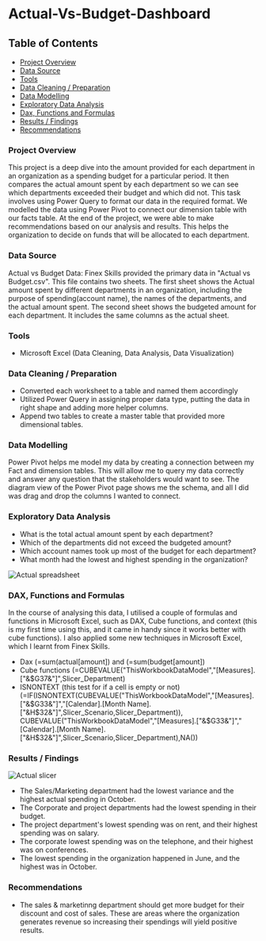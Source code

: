 # Actual-Vs-Budget-Dashboard

## Table of Contents

- [Project Overview](#project-overview)
- [Data Source](#data-source)
- [Tools](#tools)
- [Data Cleaning / Preparation](#data-cleaning-/-preparation)
- [Data Modelling](#data-modelling)
- [Exploratory Data Analysis](#exploratory-data-analysis)
- [Dax, Functions and Formulas](#dax,-functions-and-formulas)
- [Results / Findings](#results-/-findings)
- [Recommendations](#recommendations)

### Project Overview


This project is a deep dive into the amount provided for each department in an organization as a spending budget for a particular period. It then compares the actual amount spent by each department so we can see which departments exceeded their budget and which did not.
This task involves using Power Query to format our data in the required format. We modelled the data using Power Pivot to connect our dimension table with our facts table.
At the end of the project, we were able to make recommendations based on our analysis and results. This helps the organization to decide on funds that will be allocated to each department.

### Data Source

Actual vs Budget Data: Finex Skills provided the primary data in "Actual vs Budget.csv". This file contains two sheets. The first sheet shows the Actual amount spent by different departments in an organization, including the purpose of spending(account name), the names of the departments, and the actual amount spent.
The second sheet shows the budgeted amount for each department. It includes the same columns as the actual sheet.

### Tools

- Microsoft Excel (Data Cleaning, Data Analysis, Data Visualization)

### Data Cleaning / Preparation

- Converted each worksheet to a table and named them accordingly
- Utilized Power Query in assigning proper data type, putting the data in right shape and adding more helper columns.
- Append two tables to create a master table that provided more dimensional tables.

### Data Modelling

Power Pivot helps me model my data by creating a connection between my Fact and dimension tables. This will allow me to query my data correctly and answer any question that the stakeholders would want to see. 
The diagram view of the Power Pivot page shows me the schema, and all I did was drag and drop the columns I wanted to connect. 

### Exploratory Data Analysis

- What is the total actual amount spent by each department?
- Which of the departments did not exceed the budgeted amount?
- Which account names took up most of the budget for each department?
- What month had the lowest and highest spending in the organization?

![Actual spreadsheet](https://github.com/user-attachments/assets/67cf6a80-c7f6-4543-8ce1-a358665b3f63)

### DAX, Functions and Formulas

In the course of analysing this data, I utilised a couple of formulas and functions in Microsoft Excel, such as DAX, Cube functions, and context (this is my first time using this, and it came in handy since it works better with cube functions). 
I also applied some new techniques in Microsoft Excel, which I learnt from Finex Skills.
- Dax (=sum(actual[amount]) and (=sum(budget[amount])
- Cube functions (=CUBEVALUE("ThisWorkbookDataModel","[Measures].["&$G37&"]",Slicer_Department)
- ISNONTEXT (this test for if a cell is empty or not)
  (=IF(ISNONTEXT(CUBEVALUE("ThisWorkbookDataModel","[Measures].["&$G33&"]","[Calendar].[Month Name].["&H$32&"]",Slicer_Scenario,Slicer_Department)),
   CUBEVALUE("ThisWorkbookDataModel","[Measures].["&$G33&"]","[Calendar].[Month Name].["&H$32&"]",Slicer_Scenario,Slicer_Department),NA())

### Results / Findings

![Actual slicer](https://github.com/user-attachments/assets/ecd91218-f82a-4838-bbc4-4600d9023f83)

 - The Sales/Marketing department had the lowest variance and the highest actual spending in October.
 - The Corporate and project departments had the lowest spending in their budget.
 - The project department's lowest spending was on rent, and their highest spending was on salary.
 - The corporate lowest spending was on the telephone, and their highest was on conferences.
 - The lowest spending in the organization happened in June, and the highest was in October.

### Recommendations

- The sales & marketinng department should get more budget for their discount and cost of sales. These are areas where the organization generates revenue so increasing their spendings will yield positive results.
